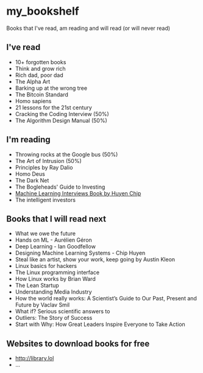 # my_bookshelf
Books that I've read, am reading and will read (or will never read)


## I've read
- 10+ forgotten books
- Think and grow rich
- Rich dad, poor dad
- The Alpha Art
- Barking up at the wrong tree
- The Bitcoin Standard
- Homo sapiens
- 21 lessons for the 21st century
- Cracking the Coding Interview (50%)
- The Algorithm Design Manual (50%)

## I'm reading
- Throwing rocks at the Google bus (50%)  <!-- Next half is hard to understand/boring -->
- The Art of Intrusion (50%)
- Principles by Ray Dalio
- Homo Deus
- The Dark Net
- The Bogleheads' Guide to Investing
- [Machine Learning Interviews Book by Huyen Chip](https://huyenchip.com/ml-interviews-book/)
- The intelligent investors

## Books that I will read next
- What we owe the future
- Hands on ML - Aurélien Géron
- Deep Learning - Ian Goodfellow
- Designing Machine Learning Systems - Chip Huyen
- Steal like an artist, show your work, keep going by Austin Kleon
- Linux basics for hackers 
- The Linux programming interface
- How Linux works by Brian Ward
- The Lean Startup
- Understanding Media Industry
- How the world really works: A Scientist’s Guide to Our Past, Present and Future by Vaclav Smil
- What if? Serious scientific answers to
- Outliers: The Story of Success
- Start with Why: How Great Leaders Inspire Everyone to Take Action


## Websites to download books for free
- http://library.lol
- ...
